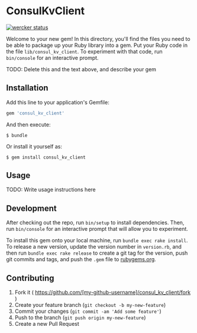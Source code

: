 # ConsulKvClient
[![wercker status](https://app.wercker.com/status/bd257f583aaaa0dfb337b5d540170063/s "wercker status")](https://app.wercker.com/project/bykey/bd257f583aaaa0dfb337b5d540170063)

Welcome to your new gem! In this directory, you'll find the files you need to be able to package up your Ruby library into a gem. Put your Ruby code in the file `lib/consul_kv_client`. To experiment with that code, run `bin/console` for an interactive prompt.

TODO: Delete this and the text above, and describe your gem

## Installation

Add this line to your application's Gemfile:

```ruby
gem 'consul_kv_client'
```

And then execute:

    $ bundle

Or install it yourself as:

    $ gem install consul_kv_client

## Usage

TODO: Write usage instructions here

## Development

After checking out the repo, run `bin/setup` to install dependencies. Then, run `bin/console` for an interactive prompt that will allow you to experiment.

To install this gem onto your local machine, run `bundle exec rake install`. To release a new version, update the version number in `version.rb`, and then run `bundle exec rake release` to create a git tag for the version, push git commits and tags, and push the `.gem` file to [rubygems.org](https://rubygems.org).

## Contributing

1. Fork it ( https://github.com/[my-github-username]/consul_kv_client/fork )
2. Create your feature branch (`git checkout -b my-new-feature`)
3. Commit your changes (`git commit -am 'Add some feature'`)
4. Push to the branch (`git push origin my-new-feature`)
5. Create a new Pull Request

